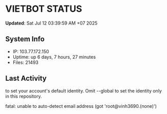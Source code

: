# VIETBOT STATUS
**Updated**: Sat Jul 12 03:39:59 AM +07 2025

## System Info
- IP: 103.77.172.150
- Uptime: up 6 days, 7 hours, 27 minutes
- Files: 21493

## Last Activity

to set your account's default identity.
Omit --global to set the identity only in this repository.

fatal: unable to auto-detect email address (got 'root@vinh3690.(none)')

